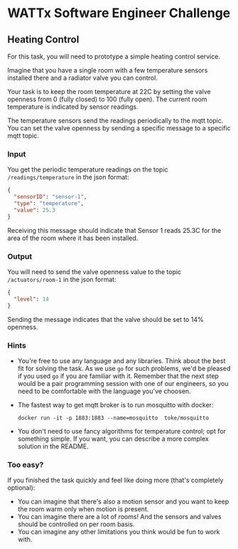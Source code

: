 # WATTx Software Engineer Challenge


## Heating Control

For this task, you will need to prototype a simple heating control service.

Imagine that you have a single room with a few temperature sensors installed there and a radiator valve you can control.

Your task is to keep the room temperature at 22C by setting the valve openness from 0 (fully closed) to 100 (fully open). The current room temperature is indicated by sensor readings.

The temperature sensors send the readings periodically to the mqtt topic. You can set the valve openness by sending a specific message to a specific mqtt topic.


### Input

You get the periodic temperature readings on the topic `/readings/temperature` in the json format:


```json
{
  "sensorID": "sensor-1",
  "type": "temperature",
  "value": 25.3
}
```

Receiving this message should indicate that Sensor 1 reads 25.3C for the area of the room where it has been installed.


### Output

You will need to send the valve openness value to the topic `/actuators/room-1` in the json format:

```json
{
  "level": 14
}
```

Sending the message indicates that the valve should be set to 14% openness.


### Hints

- You're free to use any language and any libraries. Think about the best fit for solving the task. As we use `go` for such problems, we'd be pleased if you used `go` if you are familiar with it. Remember that the next step would be a pair programming session with one of our engineers, so you need to be comfortable with the language you've choosen.

- The fastest way to get mqtt broker is to run mosquitto with docker:
    ```
    docker run -it -p 1883:1883 --name=mosquitto  toke/mosquitto
    ```
    
- You don't need to use fancy algorithms for temperature control; opt for something simple. If you want, you can describe a more complex solution in the README.


### Too easy?

If you finished the task quickly and feel like doing more (that's completely optional):
- You can imagine that there's also a motion sensor and you want to keep the room warm only when motion is present.
- You can imagine there are a lot of rooms! And the sensors and valves should be controlled on per room basis.
- You can imagine any other limitations you think would be fun to work with.
